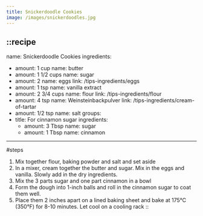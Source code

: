 ```yaml
---
title: Snickerdoodle Cookies
image: /images/snickerdoodles.jpg
---
```


::recipe
---
name: Snickerdoodle Cookies
ingredients:
  - amount: 1 cup
    name: butter
  - amount: 1 1/2 cups
    name: sugar
  - amount: 2 
    name: eggs
    link: /tips-ingredients/eggs 
  - amount: 1 tsp
    name: vanilla extract  
  - amount: 2 3/4 cups
    name: flour
    link: /tips-ingredients/flour
  - amount: 4 tsp
    name: Weinsteinbackpulver
    link: /tips-ingredients/cream-of-tartar
  - amount: 1/2 tsp
    name: salt
groups:
  - title: For cinnamon sugar
    ingredients:
    - amount: 3 Tbsp
      name: sugar
    - amount: 1 Tbsp
      name: cinnamon
---

#steps
1. Mix together flour, baking powder and salt and set aside
2. In a mixer, cream together the butter and sugar. Mix in the eggs and vanilla. Slowly add in the dry ingredients.
3. Mix the 3 parts sugar and one part cinnamon in a bowl
4. Form the dough into 1-inch balls and roll in the cinnamon sugar to coat them well.
5. Place them 2 inches apart on a lined baking sheet and bake at 175°C (350°F) for 8-10 minutes. Let cool on a cooling rack
::


